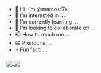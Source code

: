 - 👋 Hi, I’m @marcosf7x
- 👀 I’m interested in ...
- 🌱 I’m currently learning ...
- 💞️ I’m looking to collaborate on ...
- 📫 How to reach me ...
- 😄 Pronouns: ...
- ⚡ Fun fact: ...

<a href="https://github.com/marcosf7x/github-readme-stats">
  <img align="center" src="https://github-readme-stats.vercel.app/api?username=marcosf7x&show_icons=true&theme=buefy" />
</a>
<a href="https://github.com/marcosf7x/github-readme-stats">
  <img align="center" src="https://github-readme-stats.vercel.app/api/top-langs/?username=marcosf7x&layout=compact" />
</a>

<!---
marcosf7x/marcosf7x is a ✨ special ✨ repository because its `README.md` (this file) appears on your GitHub profile.
You can click the Preview link to take a look at your changes.
--->
